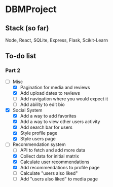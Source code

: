 # DBMProject

## Stack (so far)
Node, React, SQLite, Express, Flask, Scikit-Learn

## To-do list
### Part 2
- [ ] Misc
  - [x] Pagination for media and reviews
  - [x] Add upload dates to reviews
  - [ ] Add navigation where you would expect it
  - [ ] Add ability to edit bio
- [x] Social System
  - [x] Add a way to add favorites
  - [x] Add a way to view other users activity
  - [x] Add search bar for users
  - [x] Style profile page
  - [x] Style users page
- [ ] Recommendation system
  - [ ] API to fetch and add more data
  - [x] Collect data for initial matrix
  - [x] Calculate user recommendations
  - [x] Add recommendations to profile page
  - [ ] Calculate "users also liked"
  - [ ] Add "users also liked" to media page

